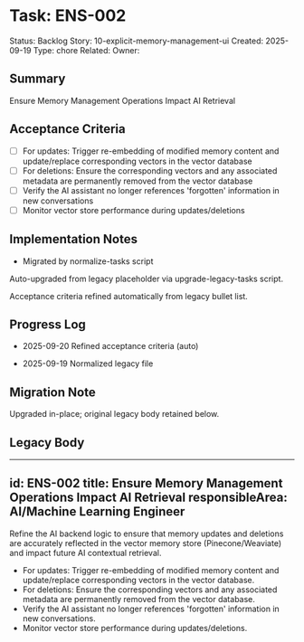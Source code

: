 # Task: ENS-002
Status: Backlog
Story: 10-explicit-memory-management-ui
Created: 2025-09-19
Type: chore
Related:
Owner:

## Summary
Ensure Memory Management Operations Impact AI Retrieval

## Acceptance Criteria

- [ ] For updates: Trigger re-embedding of modified memory content and update/replace corresponding vectors in the vector database
- [ ] For deletions: Ensure the corresponding vectors and any associated metadata are permanently removed from the vector database
- [ ] Verify the AI assistant no longer references 'forgotten' information in new conversations
- [ ] Monitor vector store performance during updates/deletions

## Implementation Notes
- Migrated by normalize-tasks script

Auto-upgraded from legacy placeholder via upgrade-legacy-tasks script.


Acceptance criteria refined automatically from legacy bullet list.
## Progress Log
- 2025-09-20 Refined acceptance criteria (auto)

- 2025-09-19 Normalized legacy file
## Migration Note
Upgraded in-place; original legacy body retained below.

## Legacy Body
---
id: ENS-002
title: Ensure Memory Management Operations Impact AI Retrieval
responsibleArea: AI/Machine Learning Engineer
---
Refine the AI backend logic to ensure that memory updates and deletions are accurately reflected in the vector memory store (Pinecone/Weaviate) and impact future AI contextual retrieval.
*   For updates: Trigger re-embedding of modified memory content and update/replace corresponding vectors in the vector database.
*   For deletions: Ensure the corresponding vectors and any associated metadata are permanently removed from the vector database.
*   Verify the AI assistant no longer references 'forgotten' information in new conversations.
*   Monitor vector store performance during updates/deletions.